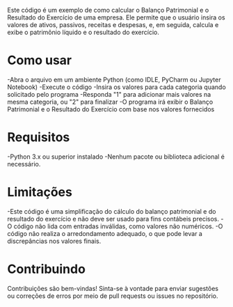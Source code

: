 Este código é um exemplo de como calcular o Balanço Patrimonial e o Resultado do Exercício de uma empresa. Ele permite que o usuário insira os valores de ativos, passivos, receitas e despesas, e, em seguida, calcula e exibe o patrimônio líquido e o resultado do exercício.

# Como usar #
-Abra o arquivo em um ambiente Python (como IDLE, PyCharm ou Jupyter Notebook)
-Execute o código
-Insira os valores para cada categoria quando solicitado pelo programa
-Responda "1" para adicionar mais valores na mesma categoria, ou "2" para finalizar
-O programa irá exibir o Balanço Patrimonial e o Resultado do Exercício com base nos valores fornecidos

# Requisitos #
-Python 3.x ou superior instalado
-Nenhum pacote ou biblioteca adicional é necessário.

# Limitações #
-Este código é uma simplificação do cálculo do balanço patrimonial e do resultado do exercício e não deve ser usado para fins contábeis precisos.
-O código não lida com entradas inválidas, como valores não numéricos.
-O código não realiza o arredondamento adequado, o que pode levar a discrepâncias nos valores finais.

# Contribuindo #
Contribuições são bem-vindas! Sinta-se à vontade para enviar sugestões ou correções de erros por meio de pull requests ou issues no repositório.
